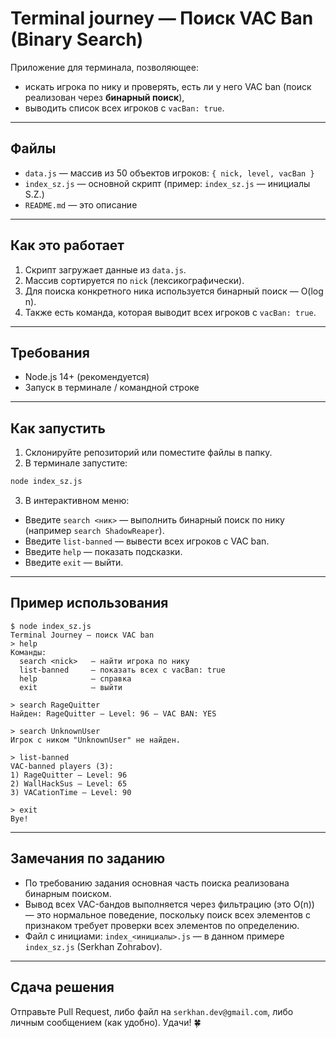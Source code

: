 # Terminal journey — Поиск VAC Ban (Binary Search)

Приложение для терминала, позволяющее:

* искать игрока по нику и проверять, есть ли у него VAC ban (поиск реализован через **бинарный поиск**),
* выводить список всех игроков с `vacBan: true`.

---

## Файлы

* `data.js` — массив из 50 объектов игроков: `{ nick, level, vacBan }`
* `index_sz.js` — основной скрипт (пример: `index_sz.js` — инициалы S.Z.)
* `README.md` — это описание

---

## Как это работает

1. Скрипт загружает данные из `data.js`.
2. Массив сортируется по `nick` (лексикографически).
3. Для поиска конкретного ника используется бинарный поиск — O(log n).
4. Также есть команда, которая выводит всех игроков с `vacBan: true`.

---

## Требования

* Node.js 14+ (рекомендуется)
* Запуск в терминале / командной строке

---

## Как запустить

1. Склонируйте репозиторий или поместите файлы в папку.
2. В терминале запустите:

```bash
node index_sz.js
```

3. В интерактивном меню:

* Введите `search <ник>` — выполнить бинарный поиск по нику (например `search ShadowReaper`).
* Введите `list-banned` — вывести всех игроков с VAC ban.
* Введите `help` — показать подсказки.
* Введите `exit` — выйти.

---

## Пример использования

```
$ node index_sz.js
Terminal Journey — поиск VAC ban
> help
Команды:
  search <nick>   — найти игрока по нику
  list-banned     — показать всех с vacBan: true
  help            — справка
  exit            — выйти

> search RageQuitter
Найден: RageQuitter — Level: 96 — VAC BAN: YES

> search UnknownUser
Игрок с ником "UnknownUser" не найден.

> list-banned
VAC-banned players (3):
1) RageQuitter — Level: 96
2) WallHackSus — Level: 65
3) VACationTime — Level: 90

> exit
Bye!
```

---

## Замечания по заданию

* По требованию задания основная часть поиска реализована бинарным поиском.
* Вывод всех VAC-бандов выполняется через фильтрацию (это O(n)) — это нормальное поведение, поскольку поиск всех элементов с признаком требует проверки всех элементов по определению.
* Файл с инициами: `index_<инициалы>.js` — в данном примере `index_sz.js` (Serkhan Zohrabov).

---

## Сдача решения

Отправьте Pull Request, либо файл на `serkhan.dev@gmail.com`, либо личным сообщением (как удобно).
Удачи! 🍀
